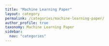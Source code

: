 ```yaml
---
title: "Machine Learning Paper"
layout: category
permalink: /categories/machine-learning-paper/
author_profile: true
taxonomy: Machine Learning Paper
sidebar:
  nav: "categories"
---
```

